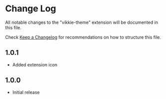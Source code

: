 # Change Log

All notable changes to the "vikkie-theme" extension will be documented in this file.

Check [Keep a Changelog](http://keepachangelog.com/) for recommendations on how to structure this file.

## 1.0.1

- Added extension icon

## 1.0.0

- Initial release
